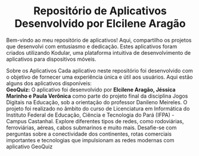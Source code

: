 <h1 align="center"> Repositório de Aplicativos Desenvolvido por Elcilene Aragão </h1>

Bem-vindo ao meu repositório de aplicativos! Aqui, compartilho os projetos que desenvolvi com entusiasmo e dedicação. Estes aplicativos foram criados utilizando Kodular, uma plataforma intuitiva de desenvolvimento de aplicativos para dispositivos móveis.

Sobre os Aplicativos
Cada aplicativo neste repositório foi desenvolvido com o objetivo de fornecer uma experiência única e útil aos usuários. Aqui estão alguns dos aplicativos disponíveis:<br>
<strong>GeoQuiz:</strong> O aplicativo foi desenvolvido por <strong>Elcilene Aragão, Jéssica Marinho e Paula Verônica</strong> como parte do projeto final da disciplina Jogos Digitais na Educação, sob a orientação do professor Danileno Meireles. O projeto foi realizado no âmbito do curso de Licenciatura em Informática do Instituto Federal de Educação, Ciência e Tecnologia do Pará (IFPA) - Campus Castanhal.
Explore diferentes tipos de redes, como rodoviárias, ferroviárias, aéreas, cabos submarinos e muito mais. Desafie-se com perguntas sobre a conectividade dos continentes, rotas comerciais importantes e tecnologias que impulsionam as redes modernas com aplicativo GeoQuiz










